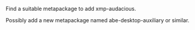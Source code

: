 Find a suitable metapackage to add xmp-audacious.

Possibly add a new metapackage named abe-desktop-auxiliary or similar.
